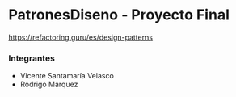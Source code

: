 # PatronesDiseno - Proyecto Final
https://refactoring.guru/es/design-patterns

### Integrantes
* Vicente Santamaría Velasco
* Rodrigo Marquez
